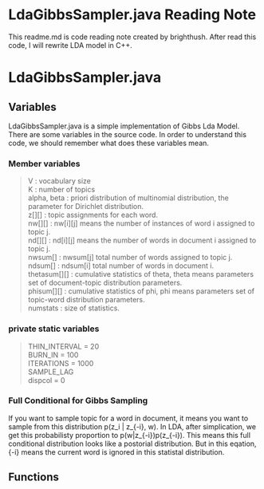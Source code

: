 # LdaGibbsSampler.java Reading Note
This readme.md is code reading note created by brighthush. After read this code, I will rewrite LDA model 
in C++.  

# LdaGibbsSampler.java
## Variables
LdaGibbsSampler.java is a simple implementation of Gibbs Lda Model. There are some variables in the source code. In order to
understand this code, we should remember what does these variables mean.  
### Member variables
> V : vocabulary size  
> K : number of topics  
> alpha, beta : priori distribution of multinomial distribution, the parameter for Dirichlet distribution.  
> z[][] : topic assignments for each word.  
> nw[][] : nw[i][j] means the number of instances of word i assigned to topic j.  
> nd[][] : nd[i][j] means the number of words in document i assigned to topic j.  
> nwsum[] : nwsum[j] total number of words assigned to topic j.  
> ndsum[] : ndsum[i] total number of words in document i.  
> thetasum[][] : cumulative statistics of theta, theta means parameters set of document-topic distribution parameters.  
> phisum[][] : cumulative statistics of phi, phi means parameters set of topic-word distribution parameters.  
> numstats : size of statistics.  

### private static variables  
> THIN_INTERVAL = 20  
> BURN_IN = 100  
> ITERATIONS = 1000  
> SAMPLE_LAG  
> dispcol = 0  

### Full Conditional for Gibbs Sampling  
If you want to sample topic for a word in document, it means you want to sample from this distribution 
p(z_i | z_{-i}, w). In LDA, after simplication, we get this probabilisty proportion to p(w|z_{-i})p(z_{-i}).
This means this full conditional distribution looks like a postorial distribution. But in this eqation, {-i} means
the current word is ignored in this statistal distribution.

## Functions


